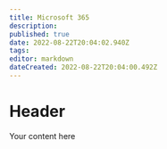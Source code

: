 ```yaml
---
title: Microsoft 365
description: 
published: true
date: 2022-08-22T20:04:02.940Z
tags: 
editor: markdown
dateCreated: 2022-08-22T20:04:00.492Z
---
```


# Header
Your content here